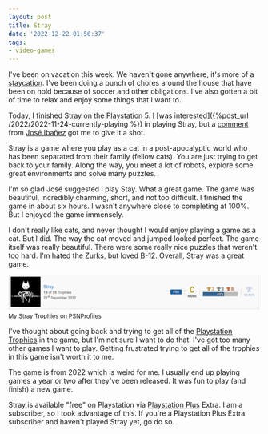 ```yaml
---
layout: post
title: Stray
date: '2022-12-22 01:50:37'
tags:
- video-games
---
```


I've been on vacation this week. We haven't gone anywhere, it's more of a [staycation](https://en.wikipedia.org/wiki/Staycation). I've been doing a bunch of chores around the house that have been on hold because of soccer and other obligations. I've also gotten a bit of time to relax and enjoy some things that I want to.

Today, I finished [Stray](https://stray.game) on the [Playstation 5](https://www.playstation.com/en-us/ps5/). I [was interested]({%post_url /2022/2022-11-24-currently-playing %}) in playing Stray, but a [comment](https://mastodon.social/@Llokalla/109396143069427790) from [José Ibañez](https://mastodon.social/@Llokalla) got me to give it a shot.

Stray is a game where you play as a cat in a post-apocalyptic world who has been separated from their family (fellow cats). You are just trying to get back to your family. Along the way, you meet a lot of robots, explore some great environments and solve many puzzles.

I'm so glad José suggested I play Stay. What a great game. The game was beautiful, incredibly charming, short, and not too difficult. I finished the game in about six hours. I wasn't anywhere close to completing at 100%. But I enjoyed the game immensely.

I don't really like cats, and never thought I would enjoy playing a game as a cat. But I did. The way the cat moved and jumped looked perfect. The game itself was really beautiful. There were some really nice puzzles that weren't too hard. I'm hated the [Zurks](https://stray.fandom.com/wiki/Zurks), but loved [B-12](https://stray.fandom.com/wiki/B-12). Overall, Stray was a great game.

<div class="py-3">
	<div class="card shadow-sm">
		<img class="img-fluid" src="/public/images/2022/stray/trophies.png">
		<div class="card-body mx-auto">
			<small>My Stray Trophies on <a href="https://psnprofiles.com/">PSNProfiles</a></small>
		</div>
	</div>
</div>

I've thought about going back and trying to get all of the [Playstation Trophies](https://en.wikipedia.org/wiki/PlayStation_Network#Trophies) in the game, but I'm not sure I want to do that. I've got too many other games I want to play. Getting frustrated trying to get all of the trophies in this game isn't worth it to me. &nbsp;

The game is from 2022 which is weird for me. I usually end up playing games a year or two after they've been released. It was fun to play (and finish) a new game.

Stray is available "free" on Playstation via [Playstation Plus](https://www.playstation.com/en-us/ps-plus/) Extra. I am a subscriber, so I took advantage of this. If you're a Playstation Plus Extra subscriber and haven't played Stray yet, go do so.


